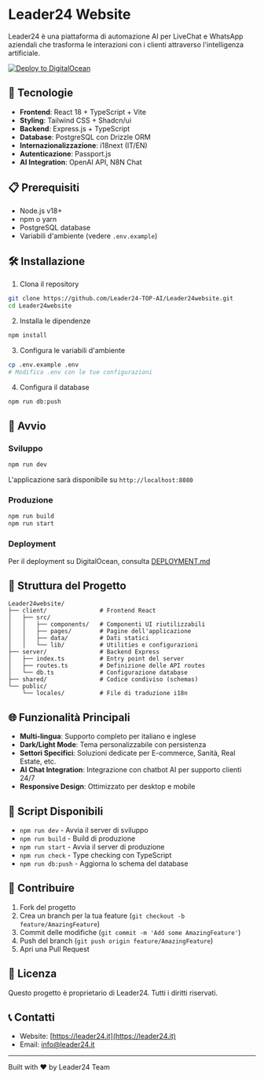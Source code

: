 # Leader24 Website

Leader24 è una piattaforma di automazione AI per LiveChat e WhatsApp aziendali che trasforma le interazioni con i clienti attraverso l'intelligenza artificiale.

[![Deploy to DigitalOcean](https://www.deploytodo.com/do-btn-blue.svg)](https://cloud.digitalocean.com/apps/new?repo=https://github.com/YOUR_USERNAME/YOUR_REPO/tree/main)

## 🚀 Tecnologie

- **Frontend**: React 18 + TypeScript + Vite
- **Styling**: Tailwind CSS + Shadcn/ui
- **Backend**: Express.js + TypeScript
- **Database**: PostgreSQL con Drizzle ORM
- **Internazionalizzazione**: i18next (IT/EN)
- **Autenticazione**: Passport.js
- **AI Integration**: OpenAI API, N8N Chat

## 📋 Prerequisiti

- Node.js v18+ 
- npm o yarn
- PostgreSQL database
- Variabili d'ambiente (vedere `.env.example`)

## 🛠️ Installazione

1. Clona il repository
```bash
git clone https://github.com/Leader24-TOP-AI/Leader24website.git
cd Leader24website
```

2. Installa le dipendenze
```bash
npm install
```

3. Configura le variabili d'ambiente
```bash
cp .env.example .env
# Modifica .env con le tue configurazioni
```

4. Configura il database
```bash
npm run db:push
```

## 🚀 Avvio

### Sviluppo
```bash
npm run dev
```
L'applicazione sarà disponibile su `http://localhost:8080`

### Produzione
```bash
npm run build
npm run start
```

### Deployment
Per il deployment su DigitalOcean, consulta [DEPLOYMENT.md](./DEPLOYMENT.md)

## 📁 Struttura del Progetto

```
Leader24website/
├── client/               # Frontend React
│   ├── src/
│   │   ├── components/   # Componenti UI riutilizzabili
│   │   ├── pages/        # Pagine dell'applicazione
│   │   ├── data/         # Dati statici
│   │   └── lib/          # Utilities e configurazioni
├── server/               # Backend Express
│   ├── index.ts          # Entry point del server
│   ├── routes.ts         # Definizione delle API routes
│   └── db.ts             # Configurazione database
├── shared/               # Codice condiviso (schemas)
└── public/
    └── locales/          # File di traduzione i18n
```

## 🌐 Funzionalità Principali

- **Multi-lingua**: Supporto completo per italiano e inglese
- **Dark/Light Mode**: Tema personalizzabile con persistenza
- **Settori Specifici**: Soluzioni dedicate per E-commerce, Sanità, Real Estate, etc.
- **AI Chat Integration**: Integrazione con chatbot AI per supporto clienti 24/7
- **Responsive Design**: Ottimizzato per desktop e mobile

## 🔧 Script Disponibili

- `npm run dev` - Avvia il server di sviluppo
- `npm run build` - Build di produzione
- `npm run start` - Avvia il server di produzione
- `npm run check` - Type checking con TypeScript
- `npm run db:push` - Aggiorna lo schema del database

## 🤝 Contribuire

1. Fork del progetto
2. Crea un branch per la tua feature (`git checkout -b feature/AmazingFeature`)
3. Commit delle modifiche (`git commit -m 'Add some AmazingFeature'`)
4. Push del branch (`git push origin feature/AmazingFeature`)
5. Apri una Pull Request

## 📝 Licenza

Questo progetto è proprietario di Leader24. Tutti i diritti riservati.

## 📞 Contatti

- Website: [https://leader24.it](https://leader24.it)
- Email: info@leader24.it

---

Built with ❤️ by Leader24 Team